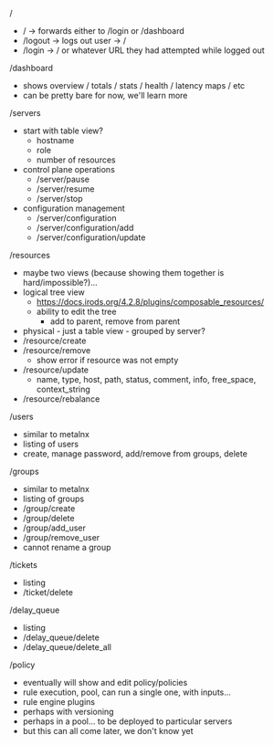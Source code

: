 /
 - / -> forwards either to /login or /dashboard
 - /logout -> logs out user -> /
 - /login -> / or whatever URL they had attempted while logged out

/dashboard
 - shows overview / totals / stats / health / latency maps / etc
 - can be pretty bare for now, we'll learn more

/servers
 - start with table view?
   - hostname
   - role
   - number of resources
 - control plane operations
   - /server/pause
   - /server/resume
   - /server/stop
 - configuration management
   - /server/configuration
   - /server/configuration/add
   - /server/configuration/update

/resources
 - maybe two views (because showing them together is hard/impossible?)...
 - logical tree view
   - https://docs.irods.org/4.2.8/plugins/composable_resources/
   - ability to edit the tree
     - add to parent, remove from parent
 - physical - just a table view - grouped by server?
 - /resource/create
 - /resource/remove
   - show error if resource was not empty
 - /resource/update
   - name, type, host, path, status, comment, info, free_space, context_string
 - /resource/rebalance

/users
 - similar to metalnx
 - listing of users
 - create, manage password, add/remove from groups, delete

/groups
 - similar to metalnx
 - listing of groups
 - /group/create
 - /group/delete
 - /group/add_user
 - /group/remove_user
 - cannot rename a group

/tickets
 - listing
 - /ticket/delete

/delay_queue
 - listing
 - /delay_queue/delete
 - /delay_queue/delete_all

/policy
 - eventually will show and edit policy/policies
 - rule execution, pool, can run a single one, with inputs...
 - rule engine plugins
 - perhaps with versioning
 - perhaps in a pool... to be deployed to particular servers
 - but this can all come later, we don't know yet

